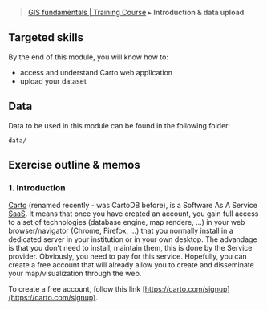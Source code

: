 
> [GIS fundamentals | Training Course](agenda.md) ▸ **Introduction & data upload**

## Targeted skills
By the end of this module, you will know how to:
* access and understand Carto web application
* upload your dataset

## Data
Data to be used in this module can be found in the following folder:

```
data/
```
## Exercise outline & memos


### 1. Introduction

[Carto](https://carto.com/) (renamed recently - was CartoDB before), is a Software As A Service [SaaS](https://en.wikipedia.org/wiki/Software_as_a_service). It means that once you have created an account, you gain full access to a set of technologies (database engine, map rendere, ...) in your web browser/navigator (Chrome, Firefox, ...) that you normally install in a dedicated server in your institution or in your own desktop. The advandage is that you don't need to install, maintain them, this is done by the Service provider. Obviously, you need to pay for this service. Hopefully, you can create a free account that will already allow you to create and disseminate your map/visualization through the web. 

To create a free account, follow this link [https://carto.com/signup](https://carto.com/signup).



